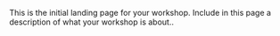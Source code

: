 This is the initial landing page for your workshop. Include in this page a description of what your workshop is about..
